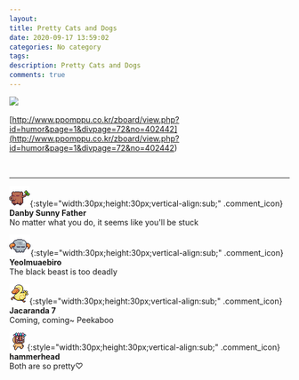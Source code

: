 ```yaml
---
layout: 
title: Pretty Cats and Dogs
date: 2020-09-17 13:59:02
categories: No category
tags: 
description: Pretty Cats and Dogs
comments: true
---
```


![](https://blog.kakaocdn.net/dn/AqGOF/btqIRN5H0k7/c5PixEazKzPpJkDXwq7LA0/img.gif)

[http://www.ppomppu.co.kr/zboard/view.php?id=humor&page=1&divpage=72&no=402442](<http://www.ppomppu.co.kr/zboard/view.php?id=humor&page=1&divpage=72&no=402442>)

​

* * *

![comment](/assets/character/trunk.png){:style="width:30px;height:30px;vertical-align:sub;" .comment_icon} **Danby Sunny Father**  
No matter what you do, it seems like you'll be stuck   
  
![comment](/assets/character/skull.png){:style="width:30px;height:30px;vertical-align:sub;" .comment_icon} **Yeolmuaebiro**  
The black beast is too deadly   
  
![comment](/assets/character/duck.png){:style="width:30px;height:30px;vertical-align:sub;" .comment_icon} **Jacaranda 7**  
Coming, coming~ Peekaboo   
  
![comment](/assets/character/mask.png){:style="width:30px;height:30px;vertical-align:sub;" .comment_icon} **hammerhead**  
Both are so pretty♡   
  

